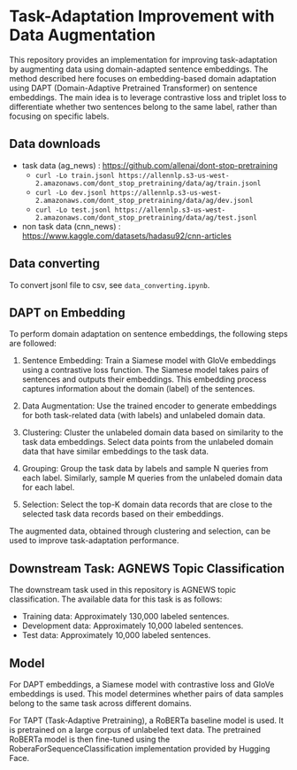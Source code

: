 # Task-Adaptation Improvement with Data Augmentation
This repository provides an implementation for improving task-adaptation by augmenting data using domain-adapted sentence embeddings. The method described here focuses on embedding-based domain adaptation using DAPT (Domain-Adaptive Pretrained Transformer) on sentence embeddings. The main idea is to leverage contrastive loss and triplet loss to differentiate whether two sentences belong to the same label, rather than focusing on specific labels.

## Data downloads
+ task data (ag_news) : https://github.com/allenai/dont-stop-pretraining
  + `curl -Lo train.jsonl https://allennlp.s3-us-west-2.amazonaws.com/dont_stop_pretraining/data/ag/train.jsonl`
  + `curl -Lo dev.jsonl https://allennlp.s3-us-west-2.amazonaws.com/dont_stop_pretraining/data/ag/dev.jsonl`
  + `curl -Lo test.jsonl https://allennlp.s3-us-west-2.amazonaws.com/dont_stop_pretraining/data/ag/test.jsonl`
+ non task data (cnn_news) : https://www.kaggle.com/datasets/hadasu92/cnn-articles

## Data converting
To convert jsonl file to csv, see `data_converting.ipynb`.

## DAPT on Embedding
To perform domain adaptation on sentence embeddings, the following steps are followed:

1. Sentence Embedding: Train a Siamese model with GloVe embeddings using a contrastive loss function. The Siamese model takes pairs of sentences and outputs their embeddings. This embedding process captures information about the domain (label) of the sentences.

2. Data Augmentation: Use the trained encoder to generate embeddings for both task-related data (with labels) and unlabeled domain data.

3. Clustering: Cluster the unlabeled domain data based on similarity to the task data embeddings. Select data points from the unlabeled domain data that have similar embeddings to the task data.

4. Grouping: Group the task data by labels and sample N queries from each label. Similarly, sample M queries from the unlabeled domain data for each label.

5. Selection: Select the top-K domain data records that are close to the selected task data records based on their embeddings.

The augmented data, obtained through clustering and selection, can be used to improve task-adaptation performance.

## Downstream Task: AGNEWS Topic Classification
The downstream task used in this repository is AGNEWS topic classification. The available data for this task is as follows:

- Training data: Approximately 130,000 labeled sentences.
- Development data: Approximately 10,000 labeled sentences.
- Test data: Approximately 10,000 labeled sentences.

## Model
For DAPT embeddings, a Siamese model with contrastive loss and GloVe embeddings is used. This model determines whether pairs of data samples belong to the same task across different domains.

For TAPT (Task-Adaptive Pretraining), a RoBERTa baseline model is used. It is pretrained on a large corpus of unlabeled text data. The pretrained RoBERTa model is then fine-tuned using the RoberaForSequenceClassification implementation provided by Hugging Face.
